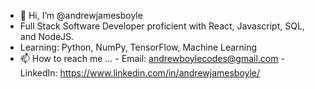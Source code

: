 - 👋 Hi, I’m @andrewjamesboyle
- Full Stack Software Developer proficient with React, Javascript, SQL, and NodeJS.
- Learning: Python, NumPy, TensorFlow, Machine Learning
- 📫 How to reach me ...
      - Email: andrewboylecodes@gmail.com
      - LinkedIn: https://www.linkedin.com/in/andrewjamesboyle/

<!---
andrewjamesboyle/andrewjamesboyle is a ✨ special ✨ repository because its `README.md` (this file) appears on your GitHub profile.
You can click the Preview link to take a look at your changes.
--->
